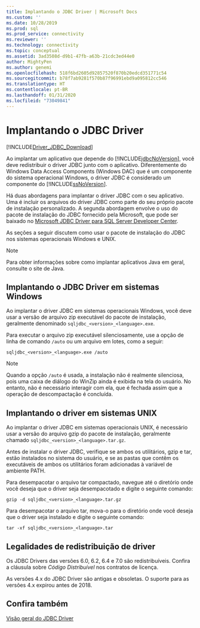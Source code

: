 ```yaml
---
title: Implantando o JDBC Driver | Microsoft Docs
ms.custom: ''
ms.date: 10/28/2019
ms.prod: sql
ms.prod_service: connectivity
ms.reviewer: ''
ms.technology: connectivity
ms.topic: conceptual
ms.assetid: 3ad3508d-d9b1-47fb-a63b-21cdc3ed44e0
author: MightyPen
ms.author: genemi
ms.openlocfilehash: 518f6bd2605d92857520f870b20edcd351771c54
ms.sourcegitcommit: b78f7ab9281f570b87f96991ebd9a095812cc546
ms.translationtype: HT
ms.contentlocale: pt-BR
ms.lasthandoff: 01/31/2020
ms.locfileid: "73049841"
---
```

# <a name="deploying-the-jdbc-driver"></a>Implantando o JDBC Driver
[!INCLUDE[Driver_JDBC_Download](../../includes/driver_jdbc_download.md)]

  Ao implantar um aplicativo que depende do [!INCLUDE[jdbcNoVersion](../../includes/jdbcnoversion_md.md)], você deve redistribuir o driver JDBC junto com o aplicativo. Diferentemente do Windows Data Access Components (Windows DAC) que é um componente do sistema operacional Windows, o driver JDBC é considerado um componente do [!INCLUDE[ssNoVersion](../../includes/ssnoversion-md.md)].  
  
 Há duas abordagens para implantar o driver JDBC com o seu aplicativo. Uma é incluir os arquivos do driver JDBC como parte do seu próprio pacote de instalação personalizado. A segunda abordagem envolve o uso do pacote de instalação do JDBC fornecido pela Microsoft, que pode ser baixado no [Microsoft JDBC Driver para SQL Server Developer Center](https://go.microsoft.com/fwlink/?LinkId=70166).  
  
 As seções a seguir discutem como usar o pacote de instalação do JDBC nos sistemas operacionais Windows e UNIX.  
  
> [!NOTE]  
>  Para obter informações sobre como implantar aplicativos Java em geral, consulte o site de Java.  
  
## <a name="deploying-the-jdbc-driver-on-windows-systems"></a>Implantando o JDBC Driver em sistemas Windows  
 Ao implantar o driver JDBC em sistemas operacionais Windows, você deve usar a versão de arquivo zip executável do pacote de instalação, geralmente denominado `sqljdbc_<version>_<language>.exe`.  
  
 Para executar o arquivo zip executável silenciosamente, use a opção de linha de comando `/auto` ou um arquivo em lotes, como a seguir:  
  
 `sqljdbc_<version>_<language>.exe /auto`  
  
> [!NOTE]  
>  Quando a opção `/auto` é usada, a instalação não é realmente silenciosa, pois uma caixa de diálogo do WinZip ainda é exibida na tela do usuário. No entanto, não é necessário interagir com ela, que é fechada assim que a operação de descompactação é concluída.  
  
## <a name="deploying-the-driver-on-unix-systems"></a>Implantando o driver em sistemas UNIX 
 Ao implantar o driver JDBC em sistemas operacionais UNIX, é necessário usar a versão do arquivo gzip do pacote de instalação, geralmente chamado `sqljdbc_<version>_<language>.tar.gz`.  
  
 Antes de instalar o driver JDBC, verifique se ambos os utilitários, gzip e tar, estão instalados no sistema do usuário, e se as pastas que contêm os executáveis de ambos os utilitários foram adicionadas à variável de ambiente PATH.  
  
 Para desempacotar o arquivo tar compactado, navegue até o diretório onde você deseja que o driver seja desempacotado e digite o seguinte comando:  
  
 `gzip -d sqljdbc_<version>_<language>.tar.gz`  
  
 Para desempacotar o arquivo tar, mova-o para o diretório onde você deseja que o driver seja instalado e digite o seguinte comando:  
  
 `tar -xf sqljdbc_<version>_<language>.tar`  

## <a name="legalities-of-driver-redistribution"></a>Legalidades de redistribuição de driver

Os JDBC Drivers das versões 6.0, 6.2, 6.4 e 7.0 são redistribuíveis. Confira a cláusula sobre _Código Distribuível_ nos contratos de licença.

As versões 4.x do JDBC Driver são antigas e obsoletas. O suporte para as versões 4.x expirou antes de 2018.

## <a name="see-also"></a>Confira também  
 [Visão geral do JDBC Driver](../../connect/jdbc/overview-of-the-jdbc-driver.md)  
  
  
